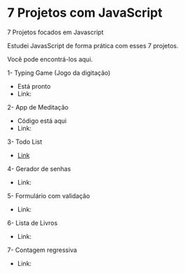# 7 Projetos com JavaScript
 7 Projetos focados em Javascript
 
 Estudei JavasScript de forma prática com esses 7 projetos.
 
 Você pode encontrá-los aqui.
 

1-  Typing Game (Jogo da digitação) 
 - Está pronto
 - Link:
 
 2- App de Meditação 
 - Código está aqui
 - Link:
 
 3- Todo List 
 - [Link](https://codepen.io/fernanda-dantas/pen/xxprQVj)
 
 4- Gerador de senhas 
 - Link:
 
 5- Formulário com validação 
 - Link:
 
6- Lista de Livros 
- Link:
 
7- Contagem regressiva 
- Link:
 
